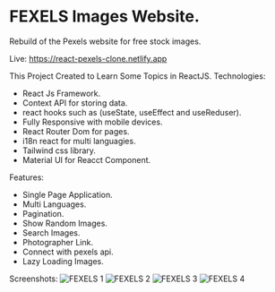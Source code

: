 # FEXELS Images Website.
Rebuild of the Pexels website for free stock images.

Live: https://react-pexels-clone.netlify.app

This Project Created to Learn Some Topics in ReactJS.
Technologies:
 - React Js Framework.
 - Context API for storing data.
 - react hooks such as (useState, useEffect and useReduser).
 - Fully Responsive with mobile devices.
 - React Router Dom for pages.
 - i18n react for multi languagies.
 - Tailwind css library.
 - Material UI for Reacct Component.

Features: 
 - Single Page Application.
 - Multi Languages.
 - Pagination.
 - Show Random Images.
 - Search Images.
 - Photographer Link.
 - Connect with pexels api.
 - Lazy Loading Images.
 
Screenshots:
![FEXELS 1](https://user-images.githubusercontent.com/94318021/213876530-55433b91-7333-44e3-9c6b-faaa3d427e79.png)
![FEXELS 2](https://user-images.githubusercontent.com/94318021/213876612-01338185-f066-4623-8ec1-fe90ad9a00bd.png)
![FEXELS 3](https://user-images.githubusercontent.com/94318021/213876615-301dd0f5-881b-4c4b-9392-d5d5e66bbb85.png)
![FEXELS 4](https://user-images.githubusercontent.com/94318021/213876688-a884ffc2-dfed-4848-ae55-39d82b8b39a9.png)

